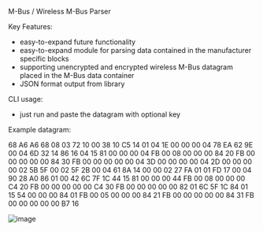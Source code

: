 M-Bus / Wireless M-Bus Parser

Key Features:
- easy-to-expand future functionality
- easy-to-expand module for parsing data contained in the manufacturer specific blocks
- supporting unencrypted and encrypted wireless M-Bus datagram placed in the M-Bus data container
- JSON format output from library

CLI usage:
- just run and paste the datagram with optional key
  
Example datagram:

68 A6 A6 68 08 03 72 10 00 38 10 C5 14 01 04 1E 00 00 00 04 78 EA 62 9E 00 04 6D 32 14 86 16 04 15 81 00 00 00 04 FB 00 08 00 00 00 84 20 FB 00 00 00 00 00 84 30 FB 00 00 00 00 00 04 3D 00 00 00 00 04 2D 00 00 00 00 02 5B 5F 00 02 5F 2B 00 04 61 8A 14 00 00 02 27 FA 01 01 FD 17 00 04 90 28 A0 86 01 00 42 6C 7F 1C 44 15 81 00 00 00 44 FB 00 08 00 00 00 C4 20 FB 00 00 00 00 00 C4 30 FB 00 00 00 00 00 82 01 6C 5F 1C 84 01 15 54 00 00 00 84 01 FB 00 05 00 00 00 84 21 FB 00 00 00 00 00 84 31 FB 00 00 00 00 00 B7 16

![image](https://github.com/user-attachments/assets/806f4690-00a4-4cbe-a076-5d4ad3771813)


